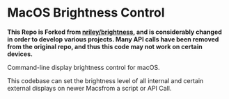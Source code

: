 MacOS Brightness Control
==========

**This Repo is Forked from [nriley/brightness](https://github.com/nriley/brightness), and is considerably changed in order to develop various projects. Many API calls have been removed from the original repo, and thus this code may not work on certain devices.**

Command-line display brightness control for macOS.

This codebase can set the brightness level of all internal and certain external displays on newer Macsfrom a script or API Call.
